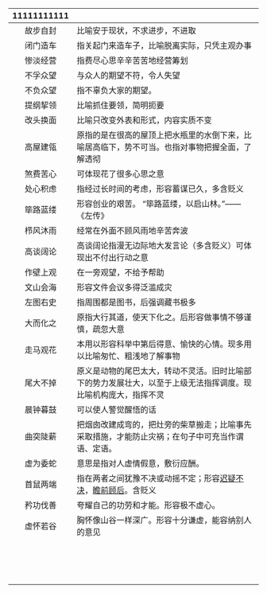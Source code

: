 


| 11111111111 |                                                                                                                                                                                                                                           |
| :---------: | :---------------------------------------------------------------------------------------------------------------------------------------------------------------------------------------------------------------------------------------- |
|    故步自封     | 比喻安于现状，不求进步，不进取                                                                                                                                                                                                                           |
|    闭门造车     | 指关起门来造车子，比喻脱离实际，只凭主观办事                                                                                                                                                                                                                    |
|    惨淡经营     | 指费尽心思辛辛苦苦地经营筹划                                                                                                                                                                                                                            |
|    不孚众望     | 与众人的期望不符，令人失望                                                                                                                                                                                                                             |
|    不负众望     | 指不辜负大家的期望。                                                                                                                                                                                                                                |
|    提纲挈领     | 比喻抓住要领，简明扼要                                                                                                                                                                                                                               |
|    改头换面     | 比喻只改变外表和形式，内容实质不变                                                                                                                                                                                                                         |
|    高屋建瓴     | 原指的是在很高的屋顶上把水瓶里的水倒下来，比喻居高临下，势不可当。也指对事物把握全面，了解透彻                                                                                                                                                                                           |
|    煞费苦心     | 可体现花了很多心思之意                                                                                                                                                                                                                               |
|    处心积虑     | 指经过长时间的考虑，形容蓄谋已久，多含贬义                                                                                                                                                                                                                     |
|    筚路蓝缕     | 形容创业的艰苦。 “筚路蓝缕，以启山林。”——《左传》                                                                                                                                                                                                               |
|    栉风沐雨     | 经常在外面不顾风雨地辛苦奔波                                                                                                                                                                                                                            |
|    高谈阔论     | 高谈阔论指漫无边际地大发言论（多含贬义）可体现出不付出行动之意                                                                                                                                                                                                           |
|    作壁上观     | 在一旁观望，不给予帮助                                                                                                                                                                                                                               |
|    文山会海     | 形容文件会议多得泛滥成灾                                                                                                                                                                                                                              |
|    左图右史     | 指周围都是图书，后强调藏书极多                                                                                                                                                                                                                           |
|    大而化之     | 原指大行其道，使天下化之。后形容做事情不够谨慎，疏忽大意                                                                                                                                                                                                              |
|    走马观花     | 本用以形容科举中第后得意、愉快的心情。现多用以比喻匆忙、粗浅地了解事物                                                                                                                                                                                                       |
|    尾大不掉     | 原义是动物的尾巴太大，转动不灵活。旧时比喻部下的势力发展壮大，以至于上级无法指挥调度。现比喻机构庞大，指挥不灵                                                                                                                                                                                   |
|    晨钟暮鼓     | 可以使人警觉醒悟的话                                                                                                                                                                                                                                |
|    曲突陡薪     | 把烟囱改建成弯的，把灶旁的柴草搬走；比喻事先采取措施，才能防止灾祸；在句子中可充当作谓语、定语。                                                                                                                                                                                          |
|    虚为委蛇     | 意思是指对人虚情假意，敷衍应酬。                                                                                                                                                                                                                          |
|    首鼠两端     | 指在两者之间犹豫不决或动摇不定；形容[迟疑不决](https://baike.baidu.com/item/%E8%BF%9F%E7%96%91%E4%B8%8D%E5%86%B3/6765580?fromModule=lemma_inlink)，[瞻前顾后](https://baike.baidu.com/item/%E7%9E%BB%E5%89%8D%E9%A1%BE%E5%90%8E/1593105?fromModule=lemma_inlink)。含贬义 |
|    矜功伐善     | 夸耀自己的功劳和才能。形容极不虚心。                                                                                                                                                                                                                        |
|    虚怀若谷     | 胸怀像山谷一样深广。形容十分谦虚，能容纳别人的意见                                                                                                                                                                                                                 |
|             |                                                                                                                                                                                                                                           |
|             |                                                                                                                                                                                                                                           |
|             |                                                                                                                                                                                                                                           |
|             |                                                                                                                                                                                                                                           |
|             |                                                                                                                                                                                                                                           |
|             |                                                                                                                                                                                                                                           |
|             |                                                                                                                                                                                                                                           |
|             |                                                                                                                                                                                                                                           |
|             |                                                                                                                                                                                                                                           |
|             |                                                                                                                                                                                                                                           |
|             |                                                                                                                                                                                                                                           |
|             |                                                                                                                                                                                                                                           |
|             |                                                                                                                                                                                                                                           |
|             |                                                                                                                                                                                                                                           |
|             |                                                                                                                                                                                                                                           |